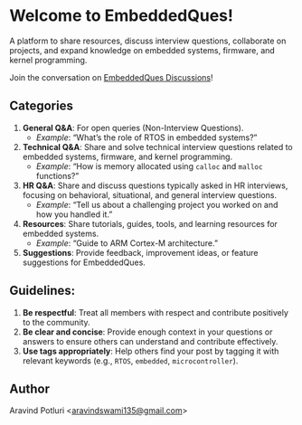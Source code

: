 # Welcome to EmbeddedQues!  
A platform to share resources, discuss interview questions, collaborate on projects, and expand knowledge on embedded systems, firmware, and kernel programming.  

Join the conversation on [EmbeddedQues Discussions](https://github.com/cipherswami/EmbeddedQues/discussions)!

## Categories  
1. **General Q&A**: For open queries (Non-Interview Questions).  
   - *Example*: “What’s the role of RTOS in embedded systems?”
2. **Technical Q&A**: Share and solve technical interview questions related to embedded systems, firmware, and kernel programming.  
   - *Example*: “How is memory allocated using `calloc` and `malloc` functions?”  
3. **HR Q&A**: Share and discuss questions typically asked in HR interviews, focusing on behavioral, situational, and general interview questions.  
   - *Example*: “Tell us about a challenging project you worked on and how you handled it.”
4. **Resources**: Share tutorials, guides, tools, and learning resources for embedded systems.  
   - *Example*: “Guide to ARM Cortex-M architecture.”
5. **Suggestions**: Provide feedback, improvement ideas, or feature suggestions for EmbeddedQues.   

## Guidelines:
1. **Be respectful**: Treat all members with respect and contribute positively to the community.
2. **Be clear and concise**: Provide enough context in your questions or answers to ensure others can understand and contribute effectively.
3. **Use tags appropriately**: Help others find your post by tagging it with relevant keywords (e.g., `RTOS`, `embedded`, `microcontroller`).

## Author
Aravind Potluri <[aravindswami135@gmail.com](mailto:aravindswami135@gmail.com)>  
